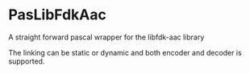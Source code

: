 # PasLibFdkAac
A straight forward pascal wrapper for the libfdk-aac library

The linking can be static or dynamic and both encoder and decoder is supported.
